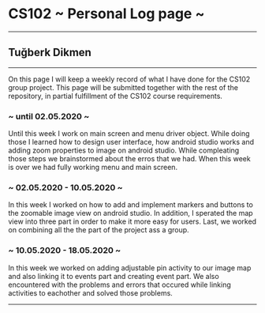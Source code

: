 # CS102 ~ Personal Log page ~
****
## Tuğberk Dikmen
****

On this page I will keep a weekly record of what I have done for the CS102 group project. 
This page will be submitted together with the rest of the repository, in partial fulfillment of the CS102 course requirements.

### ~ until 02.05.2020 ~
Until this week I work on main screen and menu driver object. While doing those I learned how to 
design user interface, how android studio works and adding zoom properties to image on android studio. 
While compleating those steps we brainstormed about the erros that we had. When this week is over we had fully working menu and main screen. 
### ~ 02.05.2020 - 10.05.2020 ~
In this week I worked on how to add and implement markers and buttons to the zoomable image view on android studio.
In addition, I sperated the map view into three part in order to make it more easy for users. Last, we worked on combining all the the part of the project ass a group.
### ~ 10.05.2020 - 18.05.2020 ~
In this week we worked on adding adjustable pin activity to our image map and also linking it to events part and creating event part.
We also encountered with the problems and errors that occured while linking activities to eachother and solved those problems.
****
